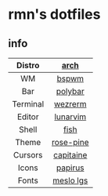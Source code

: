 # rmn's dotfiles

## info

|Distro|[arch](https://archlinux.org)|
|:---:|:---:|
|WM|[bspwm]()|
|Bar|[polybar]()|
|Terminal|[wezrerm]()|
|Editor|[lunarvim]()|
|Shell|[fish]()|
|Theme|[rose-pine]()|
|Cursors|[capitaine]()|
|Icons|[papirus]()|
|Fonts|[meslo lgs]()|
